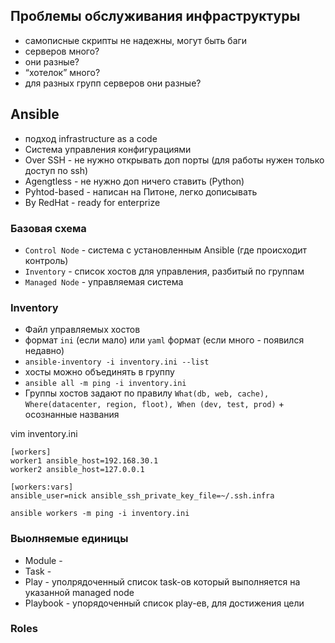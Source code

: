 ## Проблемы обслуживания инфраструктуры
- самописные скрипты не надежны, могут быть баги
- серверов много?
- они разные?
- “хотелок” много?
- для разных групп серверов они разные?

## Ansible
- подход infrastructure as a code
- Система управления конфигурациями
- Over SSH - не нужно открывать доп порты (для работы нужен только доступ по ssh)
- Agengtless - не нужно доп ничего ставить (Python)
- Pyhtod-based - написан на Питоне, легко дописывать
- By RedHat - ready for enterprize

### Базовая схема
- `Control Node` - система с установленным Ansible (где происходит контроль)
- `Inventory` - список хостов для управления, разбитый по группам
- `Managed Node` - управляемая система

### Inventory
- Файл управляемых хостов
- формат `ini` (если мало) или `yaml` формат (если много - появился недавно)
- `ansible-inventory -i inventory.ini --list`
- хосты можно объединять в группу
- `ansible all -m ping -i inventory.ini`
- Группы хостов задают по правилу `What(db, web, cache), Where(datacenter, region, floot), When (dev, test, prod)` + осознанные названия


vim inventory.ini
```
[workers]
worker1 ansible_host=192.168.30.1
worker2 ansible_host=127.0.0.1

[workers:vars]
ansible_user=nick ansible_ssh_private_key_file=~/.ssh.infra
```

```
ansible workers -m ping -i inventory.ini
```

### Выолняемые единицы
- Module - 
- Task - 
- Play - уполрядоченный список task-oв который выполняется на указанной managed node
- Playbook - упорядоченный список play-eв, для достижения цели

### Roles


